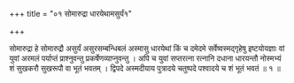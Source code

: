 +++
title = "०१ सोमारुद्रा धारयेथामसुर्यं१"

+++

सोमारुद्रा हे सोमारुद्रौ असुर्यं असुरसम्बन्धिबलं अस्मासु धारयेथां किं च दमेदमे सर्वेष्वस्मद्गृहेषु इष्टयोयज्ञाः वां युवां अरमलं पर्याप्तं प्राश्नुवन्तु प्रकर्षेणव्याप्नुवन्तु । अपि च युवां सप्तरत्ना रत्नानि दधाना धारयन्तौ नोस्मभ्यं शं सुखकरौ सुखरूपौ वा भूतं भवतम् । द्विपदे अस्मदीयाय पुत्रादये चतुष्पदे पश्वादये च शं भूतं भवतं ॥ १ ॥